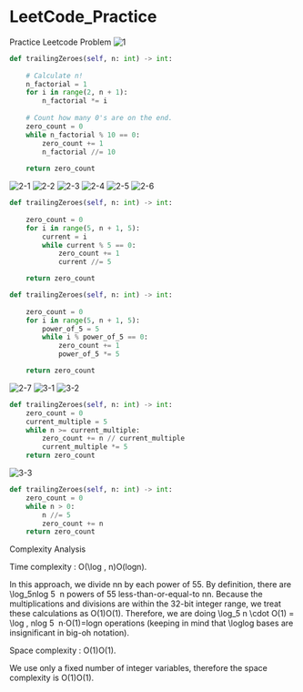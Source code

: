 # LeetCode_Practice
Practice Leetcode Problem
![1](https://user-images.githubusercontent.com/60283244/142562615-2d1f183f-33d3-4a15-83f3-e1e9e89aeec6.JPG)
```python
def trailingZeroes(self, n: int) -> int:
        
    # Calculate n!
    n_factorial = 1
    for i in range(2, n + 1):
        n_factorial *= i
    
    # Count how many 0's are on the end.
    zero_count = 0
    while n_factorial % 10 == 0:
        zero_count += 1
        n_factorial //= 10
        
    return zero_count
```
![2-1](https://user-images.githubusercontent.com/60283244/142562618-f983876d-45e0-4e27-b03c-7bce231207df.JPG)
![2-2](https://user-images.githubusercontent.com/60283244/142562619-9a40a984-0467-476d-874a-0b797870c916.JPG)
![2-3](https://user-images.githubusercontent.com/60283244/142562621-df1a8862-b595-4aba-bb8f-37e2fbae9e10.JPG)
![2-4](https://user-images.githubusercontent.com/60283244/142562623-a9733ba9-75b0-480d-a57b-9d3d53b09a30.JPG)
![2-5](https://user-images.githubusercontent.com/60283244/142562625-50a60f2b-6db8-463f-b5c5-57b23a2cf4a7.JPG)
![2-6](https://user-images.githubusercontent.com/60283244/142562628-425ffe43-4f6e-4c4b-bec1-71eb53653135.JPG)
```python
def trailingZeroes(self, n: int) -> int:
        
    zero_count = 0
    for i in range(5, n + 1, 5):
        current = i
        while current % 5 == 0:
            zero_count += 1
            current //= 5

    return zero_count
```
```python
def trailingZeroes(self, n: int) -> int:
        
    zero_count = 0
    for i in range(5, n + 1, 5):
        power_of_5 = 5
        while i % power_of_5 == 0:
            zero_count += 1
            power_of_5 *= 5

    return zero_count
```
![2-7](https://user-images.githubusercontent.com/60283244/142562630-d42234e3-8d31-4739-9ba6-15cfcd5bd13f.JPG)
![3-1](https://user-images.githubusercontent.com/60283244/142562632-a1fdad40-76e3-48e5-9cb6-42fcee1c6160.JPG)
![3-2](https://user-images.githubusercontent.com/60283244/142562633-64af0929-1c62-4e56-a385-2d17e9e93437.JPG)
```python
def trailingZeroes(self, n: int) -> int:
    zero_count = 0
    current_multiple = 5
    while n >= current_multiple:
        zero_count += n // current_multiple
        current_multiple *= 5
    return zero_count
```
![3-3](https://user-images.githubusercontent.com/60283244/142563170-d596a880-c0fb-4492-802b-35889b3fdbd8.JPG)
```python
def trailingZeroes(self, n: int) -> int:
    zero_count = 0
    while n > 0:
        n //= 5
        zero_count += n
    return zero_count
```
Complexity Analysis

Time complexity : O(\log \, n)O(logn).

In this approach, we divide nn by each power of 55. By definition, there are \log_5nlog 
5
​
 n powers of 55 less-than-or-equal-to nn. Because the multiplications and divisions are within the 32-bit integer range, we treat these calculations as O(1)O(1). Therefore, we are doing \log_5 n \cdot O(1) = \log \, nlog 
5
​
 n⋅O(1)=logn operations (keeping in mind that \loglog bases are insignificant in big-oh notation).

Space complexity : O(1)O(1).

We use only a fixed number of integer variables, therefore the space complexity is O(1)O(1).
